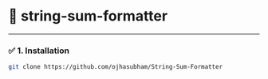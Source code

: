 # 🚀 string-sum-formatter

---

### ✅ 1. Installation  
```bash
git clone https://github.com/ojhasubham/String-Sum-Formatter 
```
